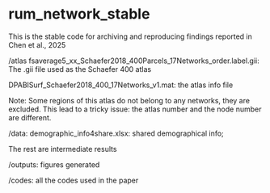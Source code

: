 # rum_network_stable
This is the stable code for archiving and reproducing findings reported in Chen et al., 2025


/atlas
fsaverage5_xx_Schaefer2018_400Parcels_17Networks_order.label.gii: The .gii file used as the Schaefer 400 atlas

DPABISurf_Schaefer2018_400_17Networks_v1.mat: the atlas info file

Note: Some regions of this atlas do not belong to any networks, they are excluded. This lead to a tricky issue: the atlas number and the node number are different.

/data:
demographic_info4share.xlsx: shared demographical info;

The rest are intermediate results

/outputs:
figures generated

/codes:
all the codes used in the paper
